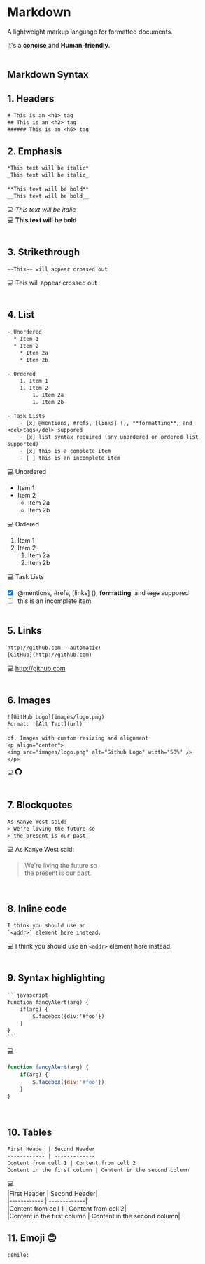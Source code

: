 # Markdown
A lightweight markup language for formatted documents. 

It's a **concise**  and __Human-friendly__.
<br/><br/>

## Markdown Syntax
## 1. Headers  
    # This is an <h1> tag
    ## This is an <h2> tag  
    ###### This is an <h6> tag

## 2. Emphasis
    *This text will be italic*
    _This text will be italic_

    **This text will be bold**
    __This text will be bold__

💻 *This text will be italic*  
💻 **This text will be bold**
<br/><br/>

## 3. Strikethrough
    ~~This~~ will appear crossed out

💻 ~~This~~ will appear crossed out
<br/><br/>

## 4. List
    - Unordered
      * Item 1
      * Item 2
        * Item 2a
        * Item 2b

    - Ordered
        1. Item 1
        1. Item 2
            1. Item 2a
            1. Item 2b

    - Task Lists
        - [x] @mentions, #refs, [links] (), **formatting**, and <del>tags</del> suppored
        - [x] list syntax required (any unordered or ordered list supported)
        - [x] this is a complete item
        - [ ] this is an incomplete item

💻 Unordered
* Item 1  
* Item 2  
    * Item 2a  
    * Item 2b 

💻 Ordered
1. Item 1  
1. Item 2  
    1. Item 2a  
    1. Item 2b  

💻 Task Lists
- [x] @mentions, #refs, [links] (), **formatting**, and <del>tags</del> suppored
- [ ] this is an incomplete item
<br/><br/>

## 5. Links
    http://github.com - automatic!
    [GitHub](http://github.com)

💻 http://github.com
<br/><br/>

## 6. Images
    ![GitHub Logo](images/logo.png)
    Format: ![Alt Text](url)

    cf. Images with custom resizing and alignment
    <p align="center">
    <img src="images/logo.png" alt="Github Logo" width="50%" />
    </p>

💻 <img src="./images/logo.png" width="15" height="15">
<br/><br/>

## 7. Blockquotes
    As Kanye West said:
    > We're living the future so
    > the present is our past.

💻 As Kanye West said:
> We're living the future so  
> the present is our past.

<br/>

## 8. Inline code
    I think you should use an
    `<addr>` element here instead.

💻 I think you should use an `<addr>` element here instead.
<br/><br/>

## 9. Syntax highlighting
    ```javascript
    function fancyAlert(arg) {
        if(arg) {
            $.facebox({div:'#foo'})
        }
    }
    ```

💻  
```javascript
function fancyAlert(arg) {
    if(arg) {
        $.facebox({div:'#foo'})
    }
}
```
<br/>

## 10. Tables
    First Header | Second Header
    ------------ | -------------
    Content from cell 1 | Content from cell 2
    Content in the first column | Content in the second column

💻  
|First Header | Second Header|  
|------------ | -------------|  
|Content from cell 1 | Content from cell 2|  
|Content in the first column | Content in the second column|
<br/>

## 11. Emoji 😊
    :smile: